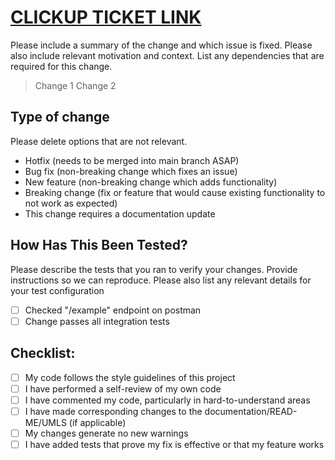 # [CLICKUP TICKET LINK](https://app.clickup.com/t/r17re8)

Please include a summary of the change and which issue is fixed. Please also include relevant motivation and context. List any dependencies that are required for this change.

> Change 1
> Change 2

## Type of change

Please delete options that are not relevant.

- Hotfix (needs to be merged into main branch ASAP)
- Bug fix (non-breaking change which fixes an issue)
- New feature (non-breaking change which adds functionality)
- Breaking change (fix or feature that would cause existing functionality to not work as expected)
- This change requires a documentation update

## How Has This Been Tested?

Please describe the tests that you ran to verify your changes. Provide instructions so we can reproduce. Please also list any relevant details for your test configuration

- [ ] Checked "/example" endpoint on postman
- [ ] Change passes all integration tests

## Checklist:

- [ ] My code follows the style guidelines of this project
- [ ] I have performed a self-review of my own code
- [ ] I have commented my code, particularly in hard-to-understand areas
- [ ] I have made corresponding changes to the documentation/READ-ME/UMLS (if applicable)
- [ ] My changes generate no new warnings
- [ ] I have added tests that prove my fix is effective or that my feature works
